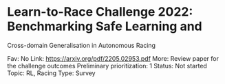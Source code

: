 # Learn-to-Race Challenge 2022: Benchmarking Safe Learning and
Cross-domain Generalisation in Autonomous Racing

Fav: No
Link: https://arxiv.org/pdf/2205.02953.pdf
More: Review paper for the challenge outcomes
Preliminary prioritization: 1
Status: Not started
Topic: RL, Racing
Type: Survey